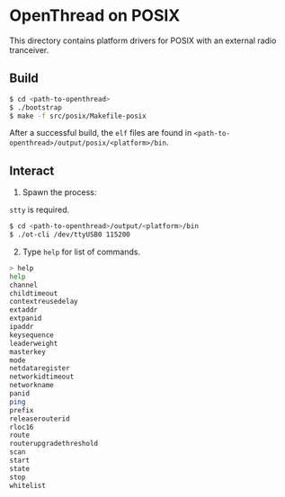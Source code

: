 # OpenThread on POSIX

This directory contains platform drivers for POSIX with an external radio tranceiver.

## Build

```bash
$ cd <path-to-openthread>
$ ./bootstrap
$ make -f src/posix/Makefile-posix
```

After a successful build, the `elf` files are found in
`<path-to-openthread>/output/posix/<platform>/bin`.

## 

## Interact

1. Spawn the process:

`stty` is required.

```bash
$ cd <path-to-openthread>/output/<platform>/bin
$ ./ot-cli /dev/ttyUSB0 115200
```

2. Type `help` for list of commands.

```bash
> help
help
channel
childtimeout
contextreusedelay
extaddr
extpanid
ipaddr
keysequence
leaderweight
masterkey
mode
netdataregister
networkidtimeout
networkname
panid
ping
prefix
releaserouterid
rloc16
route
routerupgradethreshold
scan
start
state
stop
whitelist
```
